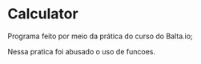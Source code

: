 # Calculator

Programa feito por meio da prática do curso do Balta.io;

Nessa pratica foi abusado o uso de funcoes.
